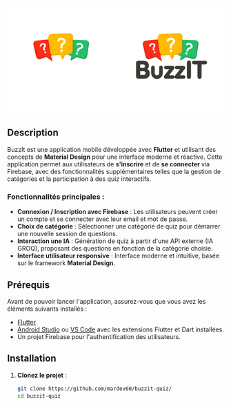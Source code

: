 <p align="center">  
 <img src="assets/images/white_logo.png" width="250" alt="Javascript" />
 <img src="assets/images/dark_logo.png" width="250" alt="Javascript" />
</p>

## Description

BuzzIt est une application mobile développée avec **Flutter** et utilisant des concepts de **Material Design** pour une interface moderne et réactive. 
Cette application permet aux utilisateurs de **s'inscrire** et de **se connecter** via Firebase, avec des fonctionnalités supplémentaires telles que la gestion de catégories et la participation à des quiz interactifs.

### Fonctionnalités principales :
- **Connexion / Inscription avec Firebase** : Les utilisateurs peuvent créer un compte et se connecter avec leur email et mot de passe.
- **Choix de catégorie** : Sélectionner une catégorie de quiz pour démarrer une nouvelle session de questions.
- **Interaction une IA** : Génération de quiz à partir d'une API externe (IA GROQ), proposant des questions en fonction de la catégorie choisie.
- **Interface utilisateur responsive** : Interface moderne et intuitive, basée sur le framework **Material Design**.

## Prérequis

Avant de pouvoir lancer l'application, assurez-vous que vous avez les éléments suivants installés :
- [Flutter](https://flutter.dev/docs/get-started/install)
- [Android Studio](https://developer.android.com/studio) ou [VS Code](https://code.visualstudio.com/) avec les extensions Flutter et Dart installées.
- Un projet Firebase pour l'authentification des utilisateurs.

## Installation

1. **Clonez le projet** :
   ```bash
   git clone https://github.com/mardev60/buzzit-quiz/
   cd buzzit-quiz
